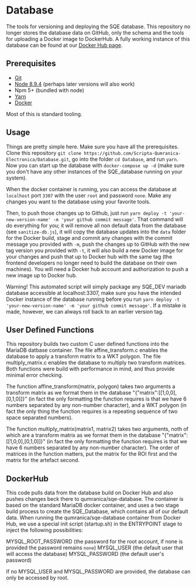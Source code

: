 # Database

The tools for versioning and deploying the SQE database.  This repository no longer stores the database data on GitHub, only the schema and the tools for uploading a Docker image to DockerHub.  A fully working instance of this database can be found at our [Docker Hub page](https://hub.docker.com/r/qumranica/sqe-database). 

## Prerequisites

* [Git](https://git-scm.com/book/en/v2/Getting-Started-Installing-Git)
* [Node 8.9.4](https://nodejs.org/en/download/) (perhaps later versions will also work)
* Npm 5+ (bundled with node)
* [Yarn](https://yarnpkg.com/en/docs/install)
* [Docker](https://docs.docker.com/install/)

Most of this is standard tooling.

## Usage

Things are pretty simple here.  Make sure you have all the prerequisites.  Clone this repository `git clone https://github.com/Scripta-Qumranica-Electronica/Database.git`, go into the folder `cd Database`, and run `yarn`.  Now you can start up the database with `docker-compose up -d` (make sure you don't have any other instances of the SQE_database running on your system).

When the docker container is running, you can access the database at `localhost` port `3307` with the user `root` and password `none`.  Make any changes you want to the database using your favorite tools.  

Then, to push those changes up to Github, just run `yarn deploy -t 'your-new-version-name' -m 'your github commit message'`.  That command will do everything for you; it will remove all non default data from the database (see `sanitize-db.js`), it will copy the database updates into the `data` folder for the Docker build, stage and commit any changes with the commit message you provided with `-m`, push the changes up to GitHub with the new tag version you provided with `-t`, it will also build a new Docker image for your changes and push that up to Docker hub with the same tag (the frontend developers no longer need to build the database on their own machines).  You will need a Docker hub account and authorization to push a new image up to Docker hub.

Warning!  This automated script will simply package any SQE_DEV mariadb database accessible at localhost:3307, make sure you have the intended Docker instance of the database running before you run `yarn deploy -t 'your-new-version-name' -m 'your github commit message'`.  If a mistake is made, however, we can always roll back to an earlier version tag.

## User Defined Functions

This repository builds two custom C user defined functions into the MariaDB datbase container.  The file affine_transform.c enables the database to apply a transform matrix to a WKT polygon.  The file multiply_matrix.c enables the database to multiply two transform matrices.  Both functions were build with performance in mind, and thus provide minimal error checking. 

The function affine_transform(matrix, polygon) takes two arguments a transform matrix as we format them in the database "{\"matrix\":[[1,0,0],[0,1,0]]}" (in fact the only formatting the function requires is that we have 6 numbers separated by any non-number character), and a WKT polygon (in fact the only thing the function requires is a repeating sequence of two space separated numbers).  

The function multiply_matrix(matrix1, matrix2) takes two arguments, noth of which are a transform matrix as we format them in the database "{\"matrix\":[[1,0,0],[0,1,0]]}" (in fact the only formatting the function requires is that we have 6 numbers separated by any non-number character).  The order of matrices in the function matters, put the matrix for the ROI first and the matrix for the artefact second.

## DockerHub

This code pulls data from the database build on Docker Hub and also pushes changes beck there to qumranica/sqe-database.  The container is based on the standard MariaDB docker container, and uses a two stage build process to create the SQE_Database, which contains all of our default data.  When running the qumranica/sqe-database container from Docker Hub, we use a special init script (startup.sh) in the ENTRYPOINT stage to inject the following possibilities:

MYSQL_ROOT_PASSWORD (the password for the root account, if none is provided the password remains `none`)
MYSQL_USER (the default user that will access the database)
MYSQL_PASSWORD (the default user's password)

If no MYSQL_USER and MYSQL_PASSWORD are provided, the database can only be accessed by root.